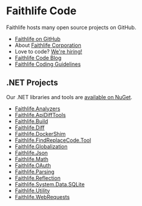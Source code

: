 
# Faithlife Code

Faithlife hosts many open source projects on GitHub.

* [Faithlife on GitHub](https://github.com/Faithlife)
* About [Faithlife Corporation](https://faithlife.com/about)
* Love to code? [We're hiring!](https://faithlife.com/jobs/SoftwareDeveloper)
* [Faithlife Code Blog](http://faithlife.codes/blog/)
* [Faithlife Coding Guidelines](https://github.com/Faithlife/CodingGuidelines)

## .NET Projects

Our .NET libraries and tools are [available on NuGet](https://www.nuget.org/profiles/Faithlife).

* [Faithlife.Analyzers](https://github.com/Faithlife/FaithlifeAnalyzers)
* [Faithlife.ApiDiffTools](https://github.com/Faithlife/FaithlifeApiDiffTools)
* [Faithlife.Build](https://faithlife.github.io/FaithlifeBuild/)
* [Faithlife.Diff](https://faithlife.github.io/FaithlifeDiff/)
* [Faithlife.DockerShim](https://faithlife.github.io/FaithlifeDockerShim/)
* [Faithlife.FindReplaceCode.Tool](https://github.com/Faithlife/FindReplaceCode)
* [Faithlife.Globalization](https://faithlife.github.io/FaithlifeGlobalization/)
* [Faithlife.Json](https://faithlife.github.io/FaithlifeJson/)
* [Faithlife.Math](https://faithlife.github.io/FaithlifeMath/)
* [Faithlife.OAuth](https://faithlife.github.io/FaithlifeOAuth/)
* [Faithlife.Parsing](https://faithlife.github.io/Parsing/)
* [Faithlife.Reflection](https://faithlife.github.io/FaithlifeReflection/)
* [Faithlife.System.Data.SQLite](https://github.com/Faithlife/System.Data.SQLite)
* [Faithlife.Utility](https://faithlife.github.io/FaithlifeUtility/)
* [Faithlife.WebRequests](https://faithlife.github.io/FaithlifeWebRequests/)
